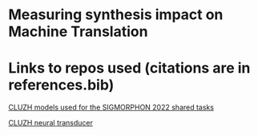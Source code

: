# Measuring synthesis impact on Machine Translation





# Links to repos used (citations are in references.bib)

[CLUZH models used for the SIGMORPHON 2022 shared tasks](https://github.com/slvnwhrl/sigmorphon2022-models)  

[CLUZH neural transducer](https://github.com/slvnwhrl/il-reimplementation.git)